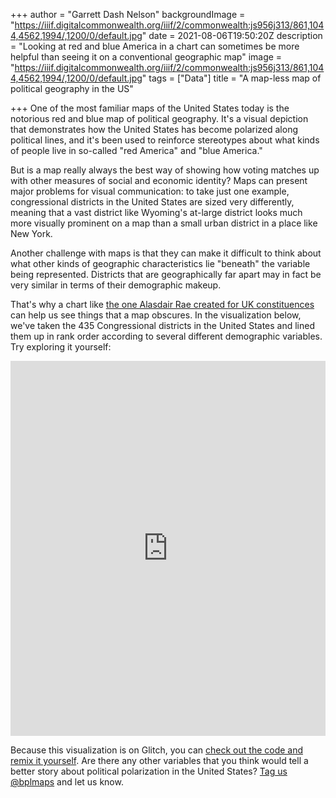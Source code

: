 +++
author = "Garrett Dash Nelson"
backgroundImage = "https://iiif.digitalcommonwealth.org/iiif/2/commonwealth:js956j313/861,1044,4562,1994/,1200/0/default.jpg"
date = 2021-08-06T19:50:20Z
description = "Looking at red and blue America in a chart can sometimes be more helpful than seeing it on a conventional geographic map"
image = "https://iiif.digitalcommonwealth.org/iiif/2/commonwealth:js956j313/861,1044,4562,1994/,1200/0/default.jpg"
tags = ["Data"]
title = "A map-less map of political geography in the US"

+++
One of the most familiar maps of the United States today is the notorious red and blue map of political geography. It's a visual depiction that demonstrates how the United States has become polarized along political lines, and it's been used to reinforce stereotypes about what kinds of people live in so-called "red America" and "blue America."

But is a map really always the best way of showing how voting matches up with other measures of social and economic identity? Maps can present major problems for visual communication: to take just one example, congressional districts in the United States are sized very differently, meaning that a vast district like Wyoming's at-large district looks much more visually prominent on a map than a small urban district in a place like New York.

Another challenge with maps is that they can make it difficult to think about what other kinds of geographic characteristics lie "beneath" the variable being represented. Districts that are geographically far apart may in fact be very similar in terms of their demographic makeup.

That's why a chart like [the one Alasdair Rae created for UK constituences](https://twitter.com/undertheraedar/status/1390632762105806856?lang=en) can help us see things that a map obscures. In the visualization below, we've taken the 435 Congressional districts in the United States and lined them up in rank order according to several different demographic variables. Try exploring it yourself:

<div class="glitch-embed-wrap my-3" style="height: 600px; width: 100%;">
<iframe
allow="geolocation; microphone; camera; midi; encrypted-media"
src="https://glitch.com/embed/#!/embed/every-different-district?previewSize=100&previewFirst=true&sidebarCollapsed=true"
alt="every-different-district on Glitch"
style="height: 100%; width: 100%; border: 0;">
</iframe>
</div>

Because this visualization is on Glitch, you can [check out the code and remix it yourself](https://glitch.com/\~every-different-district). Are there any other variables that you think would tell a better story about political polarization in the United States? [Tag us @bplmaps](https://twitter.com/bplmaps) and let us know.